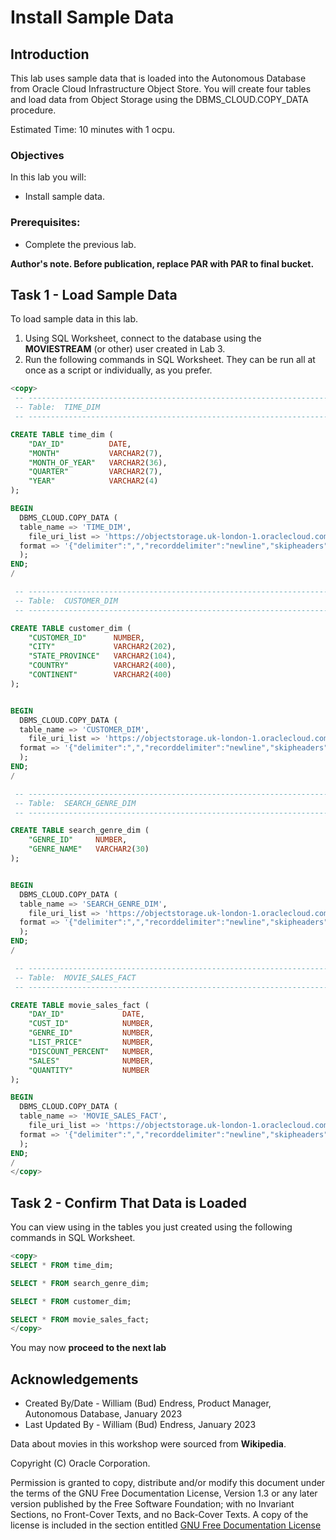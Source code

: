 # Install Sample Data

## Introduction

This lab uses sample data that is loaded into the Autonomous Database from Oracle Cloud Infrastructure Object Store.  You will create four tables and load data from Object Storage using the DBMS\_CLOUD.COPY\_DATA procedure. 

Estimated Time:  10 minutes with 1 ocpu.

### Objectives

In this lab you will:

- Install sample data.

### Prerequisites:

- Complete the previous lab.

**Author's note.  Before publication, replace PAR with PAR to final bucket.**

## Task 1 - Load Sample Data

To load sample data in this lab.

1. Using SQL Worksheet, connect to the database using the  **MOVIESTREAM** (or other) user created in Lab 3.
2. Run the following commands in SQL Worksheet.  They can be run all at once as a script or individually, as you prefer.


~~~SQL
<copy>
 -- -------------------------------------------------------------------------------
 -- Table:  TIME_DIM
 -- -------------------------------------------------------------------------------

CREATE TABLE time_dim (
    "DAY_ID"          DATE,
    "MONTH"           VARCHAR2(7),
    "MONTH_OF_YEAR"   VARCHAR2(36),
    "QUARTER"         VARCHAR2(7),
    "YEAR"            VARCHAR2(4)
);

BEGIN
  DBMS_CLOUD.COPY_DATA (
  table_name => 'TIME_DIM',
    file_uri_list => 'https://objectstorage.uk-london-1.oraclecloud.com/p/8ZJ1KTTP5ZCPEcAjJlVmeKEv3JTKThArdm8qWQMZxCCqjvL6c_AI4g3GKVYu8rDk/n/adwc4pm/b/data_library/o/d1845/table=TIME_DIM/*.csv',
  format => '{"delimiter":",","recorddelimiter":"newline","skipheaders":"1","quote":"\\\"","rejectlimit":"1000","trimspaces":"rtrim","ignoreblanklines":"false","ignoremissingcolumns":"true","dateformat":"DD-MON-YYYY HH24:MI:SS"}'
  );
END;
/

 -- -------------------------------------------------------------------------------
 -- Table:  CUSTOMER_DIM
 -- -------------------------------------------------------------------------------

CREATE TABLE customer_dim (
    "CUSTOMER_ID"      NUMBER,
    "CITY"             VARCHAR2(202),
    "STATE_PROVINCE"   VARCHAR2(104),
    "COUNTRY"          VARCHAR2(400),
    "CONTINENT"        VARCHAR2(400)
);


BEGIN
  DBMS_CLOUD.COPY_DATA (
  table_name => 'CUSTOMER_DIM',
    file_uri_list => 'https://objectstorage.uk-london-1.oraclecloud.com/p/8ZJ1KTTP5ZCPEcAjJlVmeKEv3JTKThArdm8qWQMZxCCqjvL6c_AI4g3GKVYu8rDk/n/adwc4pm/b/data_library/o/d1845/table=CUSTOMER_DIM/*.csv',
  format => '{"delimiter":",","recorddelimiter":"newline","skipheaders":"1","quote":"\\\"","rejectlimit":"1000","trimspaces":"rtrim","ignoreblanklines":"false","ignoremissingcolumns":"true","dateformat":"DD-MON-YYYY HH24:MI:SS"}'
  );
END;
/

 -- -------------------------------------------------------------------------------
 -- Table:  SEARCH_GENRE_DIM
 -- -------------------------------------------------------------------------------

CREATE TABLE search_genre_dim (
    "GENRE_ID"     NUMBER,
    "GENRE_NAME"   VARCHAR2(30)
);


BEGIN
  DBMS_CLOUD.COPY_DATA (
  table_name => 'SEARCH_GENRE_DIM',
    file_uri_list => 'https://objectstorage.uk-london-1.oraclecloud.com/p/8ZJ1KTTP5ZCPEcAjJlVmeKEv3JTKThArdm8qWQMZxCCqjvL6c_AI4g3GKVYu8rDk/n/adwc4pm/b/data_library/o/d1845/table=SEARCH_GENRE_DIM/*.csv',
  format => '{"delimiter":",","recorddelimiter":"newline","skipheaders":"1","quote":"\\\"","rejectlimit":"1000","trimspaces":"rtrim","ignoreblanklines":"false","ignoremissingcolumns":"true","dateformat":"DD-MON-YYYY HH24:MI:SS"}'
  );
END;
/

 -- -------------------------------------------------------------------------------
 -- Table:  MOVIE_SALES_FACT
 -- -------------------------------------------------------------------------------

CREATE TABLE movie_sales_fact (
    "DAY_ID"             DATE,
    "CUST_ID"            NUMBER,
    "GENRE_ID"           NUMBER,
    "LIST_PRICE"         NUMBER,
    "DISCOUNT_PERCENT"   NUMBER,
    "SALES"              NUMBER,
    "QUANTITY"           NUMBER
);

BEGIN
  DBMS_CLOUD.COPY_DATA (
  table_name => 'MOVIE_SALES_FACT',
    file_uri_list => 'https://objectstorage.uk-london-1.oraclecloud.com/p/8ZJ1KTTP5ZCPEcAjJlVmeKEv3JTKThArdm8qWQMZxCCqjvL6c_AI4g3GKVYu8rDk/n/adwc4pm/b/data_library/o/d1845/table=CUSTOMER_SALES_FACT/*.csv',
  format => '{"delimiter":",","recorddelimiter":"newline","skipheaders":"1","quote":"\\\"","rejectlimit":"1000","trimspaces":"rtrim","ignoreblanklines":"false","ignoremissingcolumns":"true","dateformat":"DD-MON-YYYY HH24:MI:SS"}'
  );
END;
/
</copy>
~~~


## Task 2 - Confirm That Data is Loaded

You can view using in the tables you just created using the following commands in SQL Worksheet.

~~~SQL
<copy>
SELECT * FROM time_dim;

SELECT * FROM search_genre_dim;

SELECT * FROM customer_dim;

SELECT * FROM movie_sales_fact;
</copy>
~~~

You may now **proceed to the next lab**

## Acknowledgements

- Created By/Date - William (Bud) Endress, Product Manager, Autonomous Database, January 2023
- Last Updated By - William (Bud) Endress, January 2023

Data about movies in this workshop were sourced from **Wikipedia**.

Copyright (C)  Oracle Corporation.

Permission is granted to copy, distribute and/or modify this document
under the terms of the GNU Free Documentation License, Version 1.3
or any later version published by the Free Software Foundation;
with no Invariant Sections, no Front-Cover Texts, and no Back-Cover Texts.
A copy of the license is included in the section entitled [GNU Free Documentation License](files/gnu-free-documentation-license.txt)
